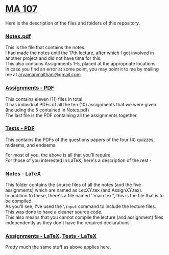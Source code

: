 # [MA 107](https://github.com/aryamanmaithani/ma-107/)

Here is the description of the files and folders of this repository.

### [Notes.pdf](https://github.com/aryamanmaithani/ma-107/blob/master/Notes.pdf)
This is the file that contains the notes.  
I had made the notes until the 17th lecture, after which I got involved in another project and did not have time for this.  
This also contains Assignments 1-5, placed at the appropriate locations.  
In case you find an error at some point, you may point it to me by mailing me at [aryamanmaithani@gmail.com](mailto:aryamanmaithani@gmail.com).

### [Assignments - PDF](https://github.com/aryamanmaithani/ma-107/tree/master/Assignments%20-%20PDF)
This contains eleven (11) files in total.  
It has individual PDFs of all the ten (10) assignments that we were given. (Including the 5 contained in Notes.pdf)  
The last file is the PDF containing all the assignments together.

### [Tests - PDF](https://github.com/aryamanmaithani/ma-107/tree/master/Tests%20-%20PDF)
This contains the PDFs of the questions papers of the four (4) quizzes, midsems, and endsems.

For most of you, the above is all that you'll require.  
For those of you interested in LaTeX, here's a description of the rest -

### [Notes - LaTeX](https://github.com/aryamanmaithani/ma-107/tree/master/Notes%20-%20LaTeX)
This folder contains the source files of all the notes (and the five assignments) which are named as LecXY.tex (and AssignXY.tex).  
In addition to these, there's a file named ''main.tex'', this is the file that is to be compiled.  
As you'll see, I've used the ```\input``` command to include the lecture files. This was done to have a cleaner source code.  
This also means that you cannot compile the lecture (and assignment) files independently as they don't have the required declarations.

### [Assignments - LaTeX](https://github.com/aryamanmaithani/ma-107/tree/master/Assignments%20-%20LaTeX), [Tests - LaTeX](https://github.com/aryamanmaithani/ma-107/tree/master/Tests%20-%20LaTeX)
Pretty much the same stuff as above applies here.
